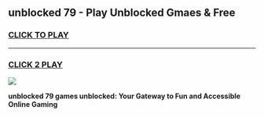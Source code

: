 
## unblocked 79 - Play Unblocked Gmaes & Free
<h3>
<a href="https://news.freeplayer.one?title=unblocked_79&ref=16F">CLICK TO PLAY</a></h3>
<hr>

<h3>
<a href="https://news.freeplayer.one?title=unblocked_79&ref=16F">CLICK 2 PLAY</a>
  
</h3>

<a href="https://news.freeplayer.one?title=unblocked_79&ref=16F/"><img src="https://clearcache.store/games.png"></a>


**unblocked 79 games unblocked: Your Gateway to Fun and Accessible Online Gaming**
